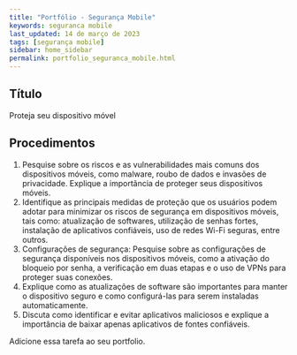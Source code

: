 ```yaml
---
title: "Portfólio - Segurança Mobile"
keywords: seguranca mobile
last_updated: 14 de março de 2023 
tags: [segurança mobile]
sidebar: home_sidebar
permalink: portfolio_seguranca_mobile.html
---
```


## Título
Proteja seu dispositivo móvel

## Procedimentos
1. Pesquise sobre os riscos e as vulnerabilidades mais comuns dos dispositivos móveis, como malware, roubo de dados e invasões de privacidade. Explique a importância de proteger seus dispositivos móveis.
1. Identifique as principais medidas de proteção que os usuários podem adotar para minimizar os riscos de segurança em dispositivos móveis, tais como: atualização de softwares, utilização de senhas fortes, instalação de aplicativos confiáveis, uso de redes Wi-Fi seguras, entre outros.
1. Configurações de segurança: Pesquise sobre as configurações de segurança disponíveis nos dispositivos móveis, como a ativação do bloqueio por senha, a verificação em duas etapas e o uso de VPNs para proteger suas conexões.
1. Explique como as atualizações de software são importantes para manter o dispositivo seguro e como configurá-las para serem instaladas automaticamente.
1. Discuta como identificar e evitar aplicativos maliciosos e explique a importância de baixar apenas aplicativos de fontes confiáveis.

Adicione essa tarefa ao seu portfolio.
